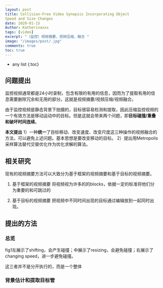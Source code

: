 ```yaml
---
layout: post
title: Collision-Free Video Synopsis Incorporating Object
Speed and Size Changes
date: 2020-01-15
Author: Katherinaxxx
tags: [video]
excerpt: "（监控）视频摘要、视频压缩、融合 "
image: "/images/post/.jpg"
comments: true
toc: true
---
```


<head>
    <script src="https://cdn.mathjax.org/mathjax/latest/MathJax.js?config=TeX-AMS-MML_HTMLorMML" type="text/javascript"></script>
    <script type="text/x-mathjax-config">
        MathJax.Hub.Config({
            tex2jax: {
            skipTags: ['script', 'noscript', 'style', 'textarea', 'pre'],
            inlineMath: [['$','$']]
            }
        });
    </script>
</head>

* any list
{:toc}

## 问题提出

监控视频通常都是24小时录制，包含有限的有用的信息，因而为了提取有用的信息需要删除冗余和无用的部分。这就是视频摘要/视频压缩/视频融合。

由于监控视频是静态背景下拍摄的，目标很容易检测和提取，因此压缩监控视频的一个有效方法是移动运动中的目标。但是这就会带来两个问题，即**目标碰撞/重叠和破坏时间连续**。

**本文提出**
1）一种**统一**了目标移动、改变速度、改变尺度这三种操作的视频融合的方法，可以避免上述问题。基本思想是要改变移动的目标。
2）提出用Metropolis采样算法替代交替优化作为优化求解的算法。

## 相关研究

现有的视频摘要方法可以大致分为基于框架的视频摘要和基于目标的视频摘要。

1. 基于框架的视频摘要
将视频视为许多的的blocks，依据一定的标准将他们分为重要的和可跳过的

2. 基于目标的视频摘要
把视频中不同时间出现的目标通过编辑放到一起同时出现。


## 提出的方法

### 总览

fig1左展示了shifting，会产生碰撞；中展示了resizing，会避免碰撞；右展示了changing speed，进一步避免碰撞。

这三者并不是分开执行的，而是一个整体

### 背景估计和提取目标管
